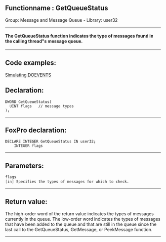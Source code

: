<link rel="stylesheet" type="text/css" href="../../css/win32api.css">  
<link rel="stylesheet" href="https://cdnjs.cloudflare.com/ajax/libs/font-awesome/4.7.0/css/font-awesome.min.css">

## Functionname : GetQueueStatus
Group: Message and Message Queue - Library: user32    
***  


#### The GetQueueStatus function indicates the type of messages found in the calling thread"s message queue.
***  


## Code examples:
[Simulating DOEVENTS](../../samples/sample_163.md)  

## Declaration:
```foxpro  
DWORD GetQueueStatus(
  UINT flags   // message types
);  
```  
***  


## FoxPro declaration:
```foxpro  
DECLARE INTEGER GetQueueStatus IN user32;
	INTEGER flags  
```  
***  


## Parameters:
```txt  
flags
[in] Specifies the types of messages for which to check.  
```  
***  


## Return value:
The high-order word of the return value indicates the types of messages currently in the queue. The low-order word indicates the types of messages that have been added to the queue and that are still in the queue since the last call to the GetQueueStatus, GetMessage, or PeekMessage function.   
***  

